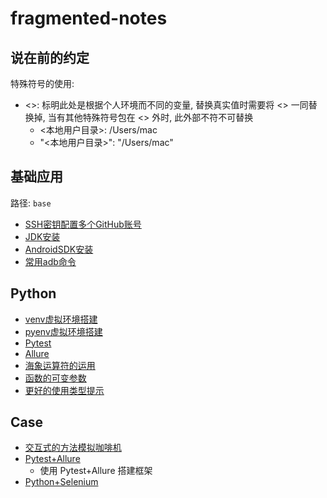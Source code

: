 # fragmented-notes
## 说在前的约定
特殊符号的使用:
- <>: 标明此处是根据个人环境而不同的变量, 替换真实值时需要将 <> 一同替换掉, 当有其他特殊符号包在 <> 外时, 此外部不符不可替换
    - <本地用户目录>: /Users/mac
    - "<本地用户目录>": "/Users/mac"

## 基础应用
路径: `base`
- [SSH密钥配置多个GitHub账号](base/001.md)
- [JDK安装](base/002.md)
- [AndroidSDK安装](base/003.md)
- [常用adb命令](base/004.md)

## Python
- [venv虚拟环境搭建](python/001.md)
- [pyenv虚拟环境搭建](python/002.md)
- [Pytest](python/002.md)
- [Allure](python/002.ipynb)
- [海象运算符的运用](python/assignment_expresions.ipynb)
- [函数的可变参数](python/args_kwargs.ipynb)
- [更好的使用类型提示](python/typing.ipynb)

## Case
- [交互式的方法模拟咖啡机](case/coffee_machine/)
- [Pytest+Allure](case/pytest_allure/)
    - 使用 Pytest+Allure 搭建框架
- [Python+Selenium](case/python_selenium)

